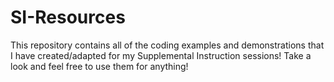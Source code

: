 # SI-Resources
This repository contains all of the coding examples and demonstrations that I have created/adapted for my Supplemental Instruction sessions! Take a look and feel free to use them for anything!

